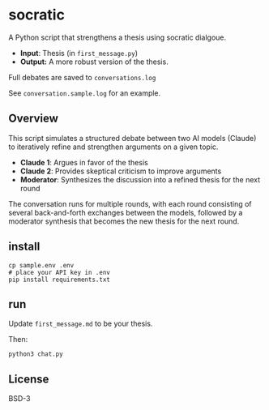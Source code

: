 # socratic

A Python script that strengthens a thesis using socratic dialgoue.

- **Input**: Thesis (in `first_message.py`)
- **Output:** A more robust version of the thesis.

Full debates are saved to `conversations.log`

See `conversation.sample.log` for an example.

## Overview

This script simulates a structured debate between two AI models (Claude) to iteratively refine and strengthen arguments on a given topic.

- **Claude 1**: Argues in favor of the thesis
- **Claude 2**: Provides skeptical criticism to improve arguments
- **Moderator**: Synthesizes the discussion into a refined thesis for the next round

The conversation runs for multiple rounds, with each round consisting of several back-and-forth exchanges between the models, followed by a moderator synthesis that becomes the new thesis for the next round.

## install

```
cp sample.env .env
# place your API key in .env
pip install requirements.txt
```

## run

Update `first_message.md` to be your thesis.

Then:

```
python3 chat.py
```

## License

BSD-3